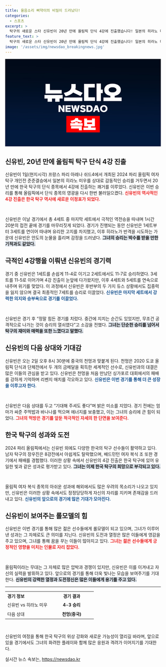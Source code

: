 ```yaml
---
title: 울음소리 삐약이의 비밀이 드러났다!
categories:
  - 스포츠
excerpt: >
  탁구의 새로운 스타 신유빈이 20년 만에 올림픽 단식 4강에 진출했습니다! 일본의 히라노 미우를 상대로 감동적인 역전승을 거두며 눈물의 순간을 연출한 신유빈. 다음 라운드도 기대됩니다!
feature_text: >
  탁구의 새로운 스타 신유빈이 20년 만에 올림픽 단식 4강에 진출했습니다! 일본의 히라노 미우를 상대로 감동적인 역전승을 거두며 눈물의 순간을 연출한 신유빈. 다음 라운드도 기대됩니다!
image: '/assets/img/newsdao_breakingnews.jpg'
---
```


<p><img src="/assets/img/newsdao_breakingnews.jpg" alt="firstkoreanews 속보" /></p>

<h2 data-ke-size="size26">신유빈, 20년 만에 올림픽 탁구 단식 4강 진출</h2>

<p data-ke-size="size16">신유빈이 1일(현지시각) 프랑스 파리 아레나 쉬드4에서 개최된 2024 파리 올림픽 여자 탁구 개인전 준준결승에서 일본의 히라노 미우를 상대로 감동적인 승리를 거두면서 20년 만에 한국 탁구의 단식 종목에서 4강에 진출하는 쾌거를 이루었다. 신유빈은 이번 승리를 통해 올림픽에서 단식 종목의 영광을 다시 한번 불러일으켰다. <b><span style="color: #ee2323;">신유빈의 역사적인 4강 진출은 한국 탁구 역사에 새로운 이정표가 되었다.</span></b></p>

<p data-ke-size="size16">&nbsp;</p>

<p>신유빈은 이날 경기에서 총 4세트 중 마지막 세트에서 극적인 역전승을 따내며 1시간 20분의 접전 끝에 경기를 마무리짓게 되었다. 경기가 진행되는 동안 신유빈은 1세트부터 3세트를 연이어 따내며 유리한 고지를 차지했고, 이후 히라노가 반격을 시도하는 가운데 신유빈은 안도의 눈물을 흘리며 감정을 드러냈다. <b><span style="background-color: #21538527;">그녀의 승리는 박수를 받을 만한 기적과도 같았다.</span></b> </p>

<h2 data-ke-size="size26">극적인 4강행을 이뤄낸 신유빈의 경기력</h2>

<p data-ke-size="size16">경기 중 신유빈은 1세트를 손쉽게 11-4로 이기고 2세트에서도 11-7로 승리하였다. 3세트를 11-5로 이어가며 4강 진출이 눈앞에 다가왔지만, 이후 4세트와 5세트를 연속으로 내주며 위기를 맞았다. 이 과정에서 신유빈은 후반부의 두 가지 듀스 상황에서도 집중력을 잃지 않으며 결국 최종적인 7세트를 승리로 이끌었다. <b><span style="color: #1a5490;">신유빈은 마지막 세트에서 강력한 의지와 승부욕으로 경기를 이끌었다.</span></b></p>

<p data-ke-size="size16">&nbsp;</p>

<p>신유빈은 경기 후 “정말 힘든 경기를 치렀다. 중간에 지치는 순간도 있었지만, 무조건 공격적으로 나가는 것이 승리의 열쇠였다”고 소감을 전했다. <b><span style="background-color: #21538527;">그녀는 단순한 승리를 넘어서 탁구의 재미와 매력을 또한 느꼈다고 말했다.</span></b> </p>

<h2 data-ke-size="size26">신유빈의 다음 상대와 기대감</h2>

<p data-ke-size="size16">신유빈은 오는 2일 오후 8시 30분에 중국의 천멍과 맞붙게 된다. 천멍은 2020 도쿄 올림픽 단식과 단체전에서 두 개의 금메달을 획득한 세계적인 선수로, 신유빈과의 대결은 많은 이들의 관심을 받고 있다. 신유빈은 천멍을 처음 만났던 싱가포르 대회에서의 패배를 강하게 기억하며 리벤지 매치를 각오하고 있다. <b><span style="color: #1a5490;">신유빈은 이번 경기를 통해 더 큰 성장을 이루고자 한다.</span></b></p>

<p data-ke-size="size16">&nbsp;</p>

<p>신유빈은 다음 상대를 두고 “기대해 주셔도 좋다”며 밝은 미소를 지었다. 경기 전에는 엄마가 싸준 주먹밥과 바나나를 먹으며 에너지를 보충했고, 이는 그녀의 승리에 큰 힘이 되었다. <b><span style="color: #ee2323;">그녀의 먹방은 경기를 앞둔 적극적인 자세의 한 단면을 보여준다.</span></b> </p>

<h2 data-ke-size="size26">한국 탁구의 성과와 도전</h2>

<p data-ke-size="size16">2024 파리 올림픽에서는 신유빈 외에도 다양한 한국의 탁구 선수들이 활약하고 있다. 남자 탁구의 장우진은 8강전에서 아쉽게도 탈락했으며, 배드민턴 여자 복식 조 또한 경기에서 패배를 경험했다. 이러한 상황 속에서 신유빈의 4강 진출은 한국 탁구에 있어 유일한 빛과 같은 성과로 평가받고 있다. <b><span style="background-color: #21538527;">그녀는 이제 한국 탁구의 희망으로 부각되고 있다.</span></b></p>

<p data-ke-size="size16">&nbsp;</p>

<p>올림픽 여자 복식 종목의 아쉬운 성과에 해외에서도 많은 우려의 목소리가 나오고 있지만, 신유빈은 이러한 상황 속에서도 정정당당하게 자신의 자리를 지키며 존재감을 드러내고 있다. <b><span style="color: #1a5490;">신유빈의 앞으로의 경기에 많은 기대가 모아진다.</span></b> </p>

<h2 data-ke-size="size26">신유빈이 보여주는 롤모델의 힘</h2>

<p data-ke-size="size16">신유빈은 이번 경기를 통해 많은 젊은 선수들에게 롤모델이 되고 있으며, 그녀가 이루어낸 성과는 그 자체로도 큰 의미를 지닌다. 신유빈의 도전과 열정은 많은 이들에게 영감을 주고 있으며, 그녀를 통해 꿈을 꾸는 이들이 많아지고 있다. <b><span style="color: #ee2323;">그녀는 젊은 선수들에게 긍정적인 영향을 미치는 인물로 자리 잡았다.</span></b> </p>

<p data-ke-size="size16">&nbsp;</p>

<p>올림픽이라는 무대는 그 자체로 많은 압박과 경쟁이 있지만, 신유빈은 이를 이겨내고 자신의 실력을 발휘하고 있다. 앞으로의 경기를 통해 더욱 빛나는 모습을 보여주기를 기대한다. <b><span style="background-color: #21538527;">신유빈의 강력한 열정과 도전정신은 많은 이들에게 용기를 주고 있다.</span></b> </p>

<hr />

<table style="width:100%; border:none; border-collapse: collapse;">
  <tr>
    <th style="text-align: left; width:50%;"><b>경기 정보</b></th>
    <th style="text-align: center; width:50%;"><b>경기 결과</b></th>
  </tr>
  <tr>
    <td style="text-align: left; height: 25px;">신유빈 vs 히라노 미우</td>
    <td style="text-align: center; height: 25px;"><b>4-3 승리</b></td>
  </tr>
  <tr>
    <td style="text-align: left; height: 25px;">다음 상대</td>
    <td style="text-align: center; height: 25px;"><b>천멍(중국)</b></td>
  </tr>
</table>

<p data-ke-size="size16">&nbsp;</p>

<p>신유빈의 여정을 통해 한국 탁구의 위상 강화와 새로운 가능성이 열리길 바라며, 앞으로 있을 경기에서도 그녀의 화려한 플레이와 함께 많은 응원과 격려가 이어지기를 기대한다.</p>
실시간 뉴스 속보는, <a href="https://newsdao.kr" rel="dofollow">https://newsdao.kr</a>


